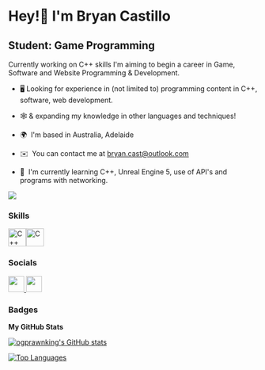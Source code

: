 Hey!👋 I'm Bryan Castillo
===============================

Student: Game Programming
-------------------------
Currently working on C++ skills
I'm aiming to begin a career in Game, Software and Website Programming & Development.
* 🖥️ Looking for experience in  (not limited to) programming content in C++, software, web development.
* 🕸️ & expanding my knowledge in other languages and techniques!

*   🌍  I'm based in Australia, Adelaide
*   ✉️  You can contact me at [bryan.cast@outlook.com](mailto:email@outlook.com)
*   🧠  I'm currently learning C++, Unreal Engine 5, use of API's and programs with networking. 

<a href="https://www.github.com/ogprawnking" target="_blank" rel="noreferrer"><img
src="https://img.shields.io/github/followers/ogprawnking?logo=github&style=for-the-badge&color=0891b2&labelColor=1c1917" /></a>
### Skills

<p align="left">
<a href="https://docs.microsoft.com/en-us/cpp/?view=msvc-170" target="_blank" rel="noreferrer"><img src="https://raw.githubusercontent.com/danielcranney/readme-generator/main/public/icons/skills/cplusplus-colored.svg" width="36" height="36" alt="C++" /></a><a href="https://docs.microsoft.com/en-us/cpp/?view=msvc-170" target="_blank" rel="noreferrer"><img src="https://raw.githubusercontent.com/danielcranney/readme-generator/main/public/icons/skills/c-colored.svg" width="36" height="36" alt="C" /></a>
</p>

### Socials

<p align="left"> <a href="https://discord.com/users/brinecastle" target="_blank" rel="noreferrer"> <picture> <source media="(prefers-color-scheme: dark)" srcset="undefined" /> <source media="(prefers-color-scheme: light)" srcset="https://raw.githubusercontent.com/danielcranney/readme-generator/main/public/icons/socials/discord.svg" /> <img src="https://raw.githubusercontent.com/danielcranney/readme-generator/main/public/icons/socials/discord.svg" width="32" height="32" /> </picture> </a> <a href="https://www.github.com/ogprawnking" target="_blank" rel="noreferrer"> <picture> <source media="(prefers-color-scheme: dark)" srcset="https://raw.githubusercontent.com/danielcranney/readme-generator/main/public/icons/socials/github-dark.svg" /> <source media="(prefers-color-scheme: light)" srcset="https://raw.githubusercontent.com/danielcranney/readme-generator/main/public/icons/socials/github.svg" /> <img src="https://raw.githubusercontent.com/danielcranney/readme-generator/main/public/icons/socials/github.svg" width="32" height="32" /> </picture> </a></p>

### Badges

<b>My GitHub Stats</b>

<a href="http://www.github.com/ogprawnking"><img src="https://github-readme-stats.vercel.app/api?username=ogprawnking&show_icons=true&hide=&count_private=true&title_color=0891b2&text_color=ffffff&icon_color=0891b2&bg_color=1c1917&hide_border=true&show_icons=true" alt="ogprawnking's GitHub stats" /></a>

<a href="https://github.com/ogprawnking" align="left"><img src="https://github-readme-stats.vercel.app/api/top-langs/?username=ogprawnking&langs_count=10&title_color=0891b2&text_color=ffffff&icon_color=0891b2&bg_color=1c1917&hide_border=true&locale=en&custom_title=Top%20%Languages" alt="Top Languages" /></a>
